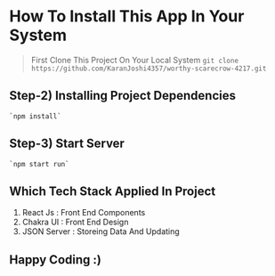 # How To Install This App In Your System

> First Clone This Project On Your Local System
> `git clone https://github.com/KaranJoshi4357/worthy-scarecrow-4217.git`

## Step-2) Installing Project Dependencies

    `npm install`

## Step-3) Start Server

    `npm start run`

## Which Tech Stack Applied In Project

  <ol>  
  <li> React Js : Front End Components</li>
  <li> Chakra UI : Front End Design </li>
  <li> JSON Server : Storeing Data And Updating </li>
  </ol>

## Happy Coding :)
